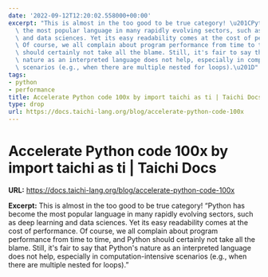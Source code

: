```yaml
---
date: '2022-09-12T12:20:02.558000+00:00'
excerpt: "This is almost in the too good to be true category! \u201CPython has become\
  \ the most popular language in many rapidly evolving sectors, such as deep learning\
  \ and data sciences. Yet its easy readability comes at the cost of performance.\
  \ Of course, we all complain about program performance from time to time, and Python\
  \ should certainly not take all the blame. Still, it's fair to say that Python's\
  \ nature as an interpreted language does not help, especially in computation-intensive\
  \ scenarios (e.g., when there are multiple nested for loops).\u201D"
tags:
- python
- performance
title: Accelerate Python code 100x by import taichi as ti | Taichi Docs
type: drop
url: https://docs.taichi-lang.org/blog/accelerate-python-code-100x
---
```


# Accelerate Python code 100x by import taichi as ti | Taichi Docs

**URL:** https://docs.taichi-lang.org/blog/accelerate-python-code-100x

**Excerpt:** This is almost in the too good to be true category! “Python has become the most popular language in many rapidly evolving sectors, such as deep learning and data sciences. Yet its easy readability comes at the cost of performance. Of course, we all complain about program performance from time to time, and Python should certainly not take all the blame. Still, it's fair to say that Python's nature as an interpreted language does not help, especially in computation-intensive scenarios (e.g., when there are multiple nested for loops).”
